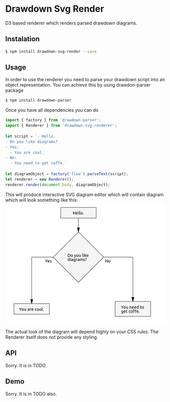 # Drawdown Svg Render

D3 based renderer which renders parsed drawdown diagrams.

## Instalation
```bash
$ npm install drawdown-svg-render --save
```
## Usage
In order to use the renderer you need to parse your drawdown script into an object representation. You can achieve this by using drawdon-parser package
```bash
$ npm install drawdown-parser
```

Once you have all dependencies you can do
```javascript
import { factory } from 'drawdown-parser';
import { Renderer } from 'drawdown-svg-renderer';

let script = `- Hello.
- Do you like diagrams?
- Yes:
  - You are cool.
- No:
  - You need to get coffe.`

let diagramObject = factory('flow').parseText(script);
let renderer = new Renderer();
renderer.render(document.body, diagramObject);
```

This will produce interactive SVG diagram editor which will contain diagram which will look something like this:
![Example diagram](assets/example-flow-diagram.png)

The actual look of the diagram will depend highly on your CSS rules. The Renderer itself does not provide any styling.

## API
Sorry. It is in TODO.

## Demo
Sorry. It is in TODO also.
